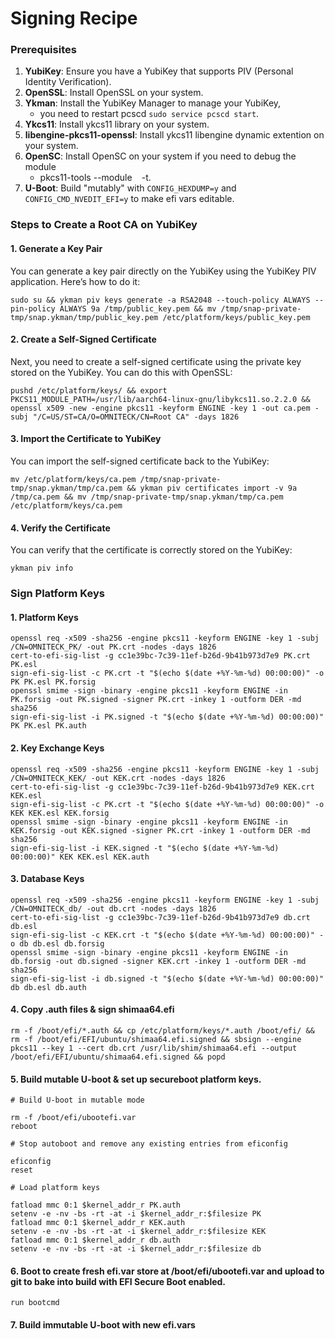 # Signing Recipe

### Prerequisites
1. **YubiKey**: Ensure you have a YubiKey that supports PIV (Personal Identity Verification).
2. **OpenSSL**: Install OpenSSL on your system.
3. **Ykman**: Install the YubiKey Manager to manage your YubiKey,
   - you need to restart pcscd `sudo service pcscd start`.
5. **Ykcs11**: Install ykcs11 library on your system.
6. **libengine-pkcs11-openssl**: Install ykcs11 libengine dynamic extention on your system.
7. **OpenSC**: Install OpenSC on your system if you need to debug the module
   - pkcs11-tools --module ` ` -t.
8. **U-Boot**: Build "mutably" with `CONFIG_HEXDUMP=y` and `CONFIG_CMD_NVEDIT_EFI=y` to make efi vars editable.

### Steps to Create a Root CA on YubiKey

#### 1. Generate a Key Pair
You can generate a key pair directly on the YubiKey using the YubiKey PIV application. Here’s how to do it:

```
sudo su && ykman piv keys generate -a RSA2048 --touch-policy ALWAYS --pin-policy ALWAYS 9a /tmp/public_key.pem && mv /tmp/snap-private-tmp/snap.ykman/tmp/public_key.pem /etc/platform/keys/public_key.pem
```

#### 2. Create a Self-Signed Certificate
Next, you need to create a self-signed certificate using the private key stored on the YubiKey. You can do this with OpenSSL:

```
pushd /etc/platform/keys/ && export PKCS11_MODULE_PATH=/usr/lib/aarch64-linux-gnu/libykcs11.so.2.2.0 && openssl x509 -new -engine pkcs11 -keyform ENGINE -key 1 -out ca.pem -subj "/C=US/ST=CA/O=OMNITECK/CN=Root CA" -days 1826
```

#### 3. Import the Certificate to YubiKey
You can import the self-signed certificate back to the YubiKey:

```
mv /etc/platform/keys/ca.pem /tmp/snap-private-tmp/snap.ykman/tmp/ca.pem && ykman piv certificates import -v 9a /tmp/ca.pem && mv /tmp/snap-private-tmp/snap.ykman/tmp/ca.pem /etc/platform/keys/ca.pem
```

#### 4. Verify the Certificate
You can verify that the certificate is correctly stored on the YubiKey:

```
ykman piv info
```

### Sign Platform Keys

#### 1. Platform Keys

```
openssl req -x509 -sha256 -engine pkcs11 -keyform ENGINE -key 1 -subj /CN=OMNITECK_PK/ -out PK.crt -nodes -days 1826
cert-to-efi-sig-list -g cc1e39bc-7c39-11ef-b26d-9b41b973d7e9 PK.crt PK.esl
sign-efi-sig-list -c PK.crt -t "$(echo $(date +%Y-%m-%d) 00:00:00)" -o PK PK.esl PK.forsig
openssl smime -sign -binary -engine pkcs11 -keyform ENGINE -in PK.forsig -out PK.signed -signer PK.crt -inkey 1 -outform DER -md sha256
sign-efi-sig-list -i PK.signed -t "$(echo $(date +%Y-%m-%d) 00:00:00)" PK PK.esl PK.auth
```

#### 2. Key Exchange Keys

```
openssl req -x509 -sha256 -engine pkcs11 -keyform ENGINE -key 1 -subj /CN=OMNITECK_KEK/ -out KEK.crt -nodes -days 1826
cert-to-efi-sig-list -g cc1e39bc-7c39-11ef-b26d-9b41b973d7e9 KEK.crt KEK.esl
sign-efi-sig-list -c PK.crt -t "$(echo $(date +%Y-%m-%d) 00:00:00)" -o KEK KEK.esl KEK.forsig
openssl smime -sign -binary -engine pkcs11 -keyform ENGINE -in KEK.forsig -out KEK.signed -signer PK.crt -inkey 1 -outform DER -md sha256
sign-efi-sig-list -i KEK.signed -t "$(echo $(date +%Y-%m-%d) 00:00:00)" KEK KEK.esl KEK.auth
```

#### 3. Database Keys

```
openssl req -x509 -sha256 -engine pkcs11 -keyform ENGINE -key 1 -subj /CN=OMNITECK_db/ -out db.crt -nodes -days 1826
cert-to-efi-sig-list -g cc1e39bc-7c39-11ef-b26d-9b41b973d7e9 db.crt db.esl
sign-efi-sig-list -c KEK.crt -t "$(echo $(date +%Y-%m-%d) 00:00:00)" -o db db.esl db.forsig
openssl smime -sign -binary -engine pkcs11 -keyform ENGINE -in db.forsig -out db.signed -signer KEK.crt -inkey 1 -outform DER -md sha256
sign-efi-sig-list -i db.signed -t "$(echo $(date +%Y-%m-%d) 00:00:00)" db db.esl db.auth
```

#### 4. Copy .auth files & sign shimaa64.efi

```
rm -f /boot/efi/*.auth && cp /etc/platform/keys/*.auth /boot/efi/ && rm -f /boot/efi/EFI/ubuntu/shimaa64.efi.signed && sbsign --engine pkcs11 --key 1 --cert db.crt /usr/lib/shim/shimaa64.efi --output /boot/efi/EFI/ubuntu/shimaa64.efi.signed && popd
```

#### 5. Build mutable U-boot & set up secureboot platform keys.

```
# Build U-boot in mutable mode

rm -f /boot/efi/ubootefi.var
reboot

# Stop autoboot and remove any existing entries from eficonfig

eficonfig
reset

# Load platform keys

fatload mmc 0:1 $kernel_addr_r PK.auth
setenv -e -nv -bs -rt -at -i $kernel_addr_r:$filesize PK
fatload mmc 0:1 $kernel_addr_r KEK.auth
setenv -e -nv -bs -rt -at -i $kernel_addr_r:$filesize KEK
fatload mmc 0:1 $kernel_addr_r db.auth
setenv -e -nv -bs -rt -at -i $kernel_addr_r:$filesize db
```

#### 6. Boot to create fresh efi.var store at /boot/efi/ubootefi.var and upload to git to bake into build with EFI Secure Boot enabled.

```
run bootcmd
```

#### 7. Build immutable U-boot with new efi.vars
